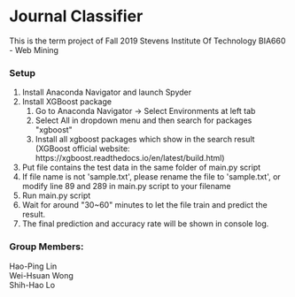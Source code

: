 # Journal Classifier
This is the term project of Fall 2019 Stevens Institute Of Technology BIA660 - Web Mining
<br>
### Setup  
<ol>
<li>Install Anaconda Navigator and launch Spyder </li>
<li>Install XGBoost package
<ol>
<li>Go to Anaconda Navigator -> Select Environments at left tab</li>
<li>Select All in dropdown menu and then search for packages "xgboost"</li>
<li>Install all xgboost packages which show in the search result (XGBoost official website: https://xgboost.readthedocs.io/en/latest/build.html)</li>
</ol>
</li>
<li>Put file contains the test data in the same folder of main.py script</li>
<li>If file name is not 'sample.txt', please rename the file to 'sample.txt', or modify line 89 and 289 in main.py script to your filename</li>
<li>Run main.py script</li>
<li>Wait for around "30~60" minutes to let the file train and predict the result.</li>
<li>The final prediction and accuracy rate will be shown in console log.</li>
</ol>

### Group Members:
Hao-Ping Lin<br>
Wei-Hsuan Wong<br>
Shih-Hao Lo
